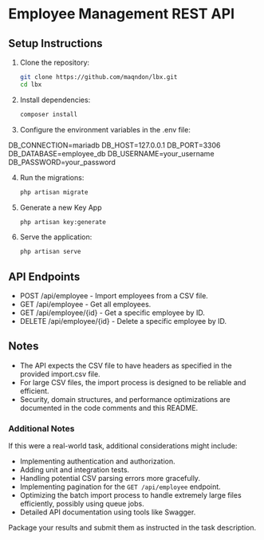 # Employee Management REST API

## Setup Instructions

1. Clone the repository:
    ```bash
    git clone https://github.com/maqndon/lbx.git
    cd lbx
    ```

2. Install dependencies:
    ```bash
    composer install
    ```

3. Configure the environment variables in the .env file:

DB_CONNECTION=mariadb
DB_HOST=127.0.0.1
DB_PORT=3306
DB_DATABASE=employee_db
DB_USERNAME=your_username
DB_PASSWORD=your_password

4. Run the migrations:
    ```bash
    php artisan migrate
    ```
5. Generate a new Key App
    ```bash
    php artisan key:generate
    ```
6. Serve the application:
    ```bash
    php artisan serve
    ```

## API Endpoints
- POST /api/employee - Import employees from a CSV file.
- GET /api/employee - Get all employees.
- GET /api/employee/{id} - Get a specific employee by ID.
- DELETE /api/employee/{id} - Delete a specific employee by ID.

## Notes
- The API expects the CSV file to have headers as specified in the provided import.csv file.
- For large CSV files, the import process is designed to be reliable and efficient.
- Security, domain structures, and performance optimizations are documented in the code comments and this README.


### Additional Notes
If this were a real-world task, additional considerations might include:
- Implementing authentication and authorization.
- Adding unit and integration tests.
- Handling potential CSV parsing errors more gracefully.
- Implementing pagination for the `GET /api/employee` endpoint.
- Optimizing the batch import process to handle extremely large files efficiently, possibly using queue jobs.
- Detailed API documentation using tools like Swagger.

Package your results and submit them as instructed in the task description.
